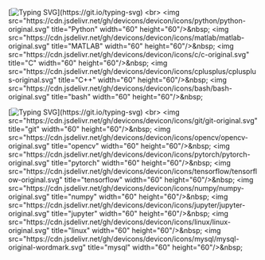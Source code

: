 


[![Typing SVG](https://readme-typing-svg.herokuapp.com?color=%2336BCF7&lines=Languages:)](https://git.io/typing-svg)
<br>
<img src="https://cdn.jsdelivr.net/gh/devicons/devicon/icons/python/python-original.svg" title="Python" width="60" height="60"/>&nbsp;
<img src="https://cdn.jsdelivr.net/gh/devicons/devicon/icons/matlab/matlab-original.svg" title="MATLAB" width="60" height="60"/>&nbsp;
<img src="https://cdn.jsdelivr.net/gh/devicons/devicon/icons/c/c-original.svg" title="C" width="60" height="60"/>&nbsp;
<img src="https://cdn.jsdelivr.net/gh/devicons/devicon/icons/cplusplus/cplusplus-original.svg" title="C++" width="60" height="60"/>&nbsp;
<img src="https://cdn.jsdelivr.net/gh/devicons/devicon/icons/bash/bash-original.svg" title="bash" width="60" height="60"/>&nbsp;



[![Typing SVG](https://readme-typing-svg.herokuapp.com?color=%2336BCF7&lines=Tools:)](https://git.io/typing-svg)
<br>
<img src="https://cdn.jsdelivr.net/gh/devicons/devicon/icons/git/git-original.svg" title="git" width="60" height="60"/>&nbsp;
<img src="https://cdn.jsdelivr.net/gh/devicons/devicon/icons/opencv/opencv-original.svg" title="opencv" width="60" height="60"/>&nbsp;
<img src="https://cdn.jsdelivr.net/gh/devicons/devicon/icons/pytorch/pytorch-original.svg" title="pytorch" width="60" height="60"/>&nbsp;
<img src="https://cdn.jsdelivr.net/gh/devicons/devicon/icons/tensorflow/tensorflow-original.svg" title="tensorflow" width="60" height="60"/>&nbsp;
<img src="https://cdn.jsdelivr.net/gh/devicons/devicon/icons/numpy/numpy-original.svg" title="numpy" width="60" height="60"/>&nbsp;
<img src="https://cdn.jsdelivr.net/gh/devicons/devicon/icons/jupyter/jupyter-original.svg" title="jupyter" width="60" height="60"/>&nbsp;
<img src="https://cdn.jsdelivr.net/gh/devicons/devicon/icons/linux/linux-original.svg" title="linux" width="60" height="60"/>&nbsp;
<img src="https://cdn.jsdelivr.net/gh/devicons/devicon/icons/mysql/mysql-original-wordmark.svg" title="mysql" width="60" height="60"/>&nbsp;

<br>

